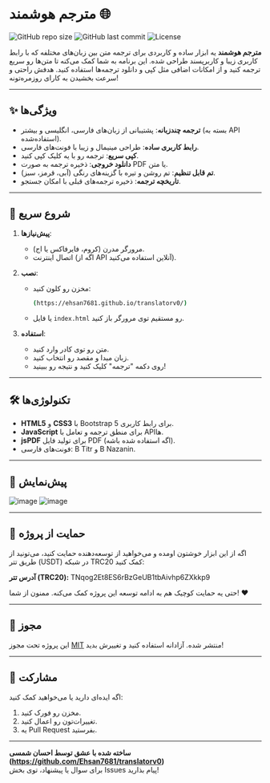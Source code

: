 # مترجم هوشمند 🌐

![GitHub repo size](https://img.shields.io/github/repo-size/YOUR_USERNAME/Translator?style=flat-square)
![GitHub last commit](https://img.shields.io/github/last-commit/YOUR_USERNAME/Translator?style=flat-square)
![License](https://img.shields.io/github/license/YOUR_USERNAME/Translator?style=flat-square)

**مترجم هوشمند** یه ابزار ساده و کاربردی برای ترجمه متن بین زبان‌های مختلفه که با رابط کاربری زیبا و کاربرپسند طراحی شده. این برنامه به شما کمک می‌کنه تا متن‌ها رو سریع ترجمه کنید و از امکانات اضافی مثل کپی و دانلود ترجمه‌ها استفاده کنید. هدفش راحتی و سرعت بخشیدن به کارای روزمره‌تونه!

---

## ✨ ویژگی‌ها

- **ترجمه چندزبانه**: پشتیبانی از زبان‌های فارسی، انگلیسی و بیشتر (بسته به API استفاده‌شده).
- **رابط کاربری ساده**: طراحی مینیمال و زیبا با فونت‌های فارسی.
- **کپی سریع**: ترجمه رو با یه کلیک کپی کنید.
- **دانلود خروجی**: ذخیره ترجمه به صورت PDF یا متن.
- **تم قابل تنظیم**: تم روشن و تیره با گزینه‌های رنگی (آبی، قرمز، سبز).
- **تاریخچه ترجمه**: ذخیره ترجمه‌های قبلی با امکان جستجو.

---

## 🚀 شروع سریع

1. **پیش‌نیازها**:
   - مرورگر مدرن (کروم، فایرفاکس یا اج).
   - اتصال اینترنت (اگه از API آنلاین استفاده می‌کنید).

2. **نصب**:
   - مخزن رو کلون کنید:
     ```bash
     (https://ehsan7681.github.io/translatorv0/)
     ```
   - یا فایل `index.html` رو مستقیم توی مرورگر باز کنید.

3. **استفاده**:
   - متن رو توی کادر وارد کنید.
   - زبان مبدا و مقصد رو انتخاب کنید.
   - روی دکمه "ترجمه" کلیک کنید و نتیجه رو ببینید!

---

## 🛠️ تکنولوژی‌ها

- **HTML5** و **CSS3** با Bootstrap 5 برای رابط کاربری.
- **JavaScript** برای منطق ترجمه و تعامل با APIها.
- **jsPDF** برای تولید فایل PDF (اگه استفاده شده باشه).
- فونت‌های فارسی: B Titr و B Nazanin.

---

## 📸 پیش‌نمایش
![image](https://github.com/user-attachments/assets/0382094b-7a03-4a68-9e01-5b9060c21dca)
![image](https://github.com/user-attachments/assets/3d2e6686-65bb-468f-8806-4686193cffd1)

  

---

## 🤝 حمایت از پروژه

اگه از این ابزار خوشتون اومده و می‌خواهید از توسعه‌دهنده حمایت کنید، می‌تونید از طریق تتر (USDT) در شبکه TRC20 کمک کنید:

**آدرس تتر (TRC20):**  TNqog2Et8ES6rBzGeUB1tbAivhp6ZXkkp9

حتی یه حمایت کوچیک هم به ادامه توسعه این پروژه کمک می‌کنه. ممنون از شما! ❤️

---

## 📝 مجوز

این پروژه تحت مجوز [MIT](LICENSE) منتشر شده. آزادانه استفاده کنید و تغییرش بدید!

---

## 🌟 مشارکت

اگه ایده‌ای دارید یا می‌خواهید کمک کنید:
1. مخزن رو فورک کنید.
2. تغییرات‌تون رو اعمال کنید.
3. یه Pull Request بفرستید.

---

**ساخته شده با عشق توسط احسان شمسی (https://github.com/Ehsan7681/translatorv0)**  
برای سوال یا پیشنهاد، توی بخش Issues پیام بذارید!
